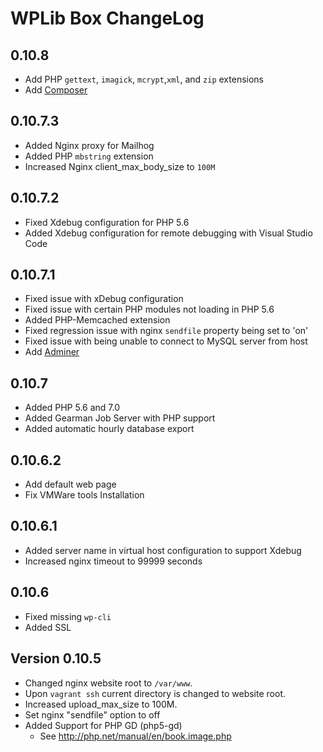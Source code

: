 # WPLib Box ChangeLog

## 0.10.8
+ Add PHP `gettext`, `imagick`, `mcrypt`,`xml`, and `zip` extensions
+ Add [Composer](https://getcomposer.org)

## 0.10.7.3
+ Added Nginx proxy for Mailhog
+ Added PHP `mbstring` extension
+ Increased Nginx client_max_body_size to `100M`

## 0.10.7.2
+ Fixed Xdebug configuration for PHP 5.6
+ Added Xdebug configuration for remote debugging with Visual Studio Code

## 0.10.7.1
+ Fixed issue with xDebug configuration
+ Fixed issue with certain PHP modules not loading in PHP 5.6
+ Added PHP-Memcached extension
+ Fixed regression issue with nginx `sendfile` property being set to 'on'
+ Fixed issue with being unable to connect to MySQL server from host
+ Add [Adminer](https://www.adminer.org)

## 0.10.7
+ Added PHP 5.6 and 7.0
+ Added Gearman Job Server with PHP support
+ Added automatic hourly database export

## 0.10.6.2
+ Add default web page
+ Fix VMWare tools Installation

## 0.10.6.1
+ Added server name in virtual host configuration to support Xdebug
+ Increased nginx timeout to 99999 seconds

## 0.10.6
+ Fixed missing `wp-cli`
+ Added SSL

## Version 0.10.5
- Changed nginx website root to `/var/www`.
- Upon `vagrant ssh` current directory is changed to website root.
- Increased upload_max_size to 100M.
- Set nginx "sendfile" option to off
- Added Support for PHP GD (php5-gd)
    - See http://php.net/manual/en/book.image.php
